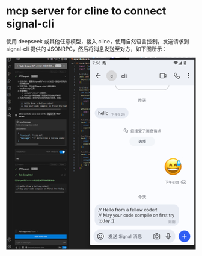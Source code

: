 # mcp server for cline to connect signal-cli

使用 deepseek 或其他任意模型，接入 cline，使用自然语言控制，发送请求到 signal-cli 提供的 JSONRPC，然后将消息发送至对方，如下图所示：

![signal-cli mcp server](./static/1.png)

